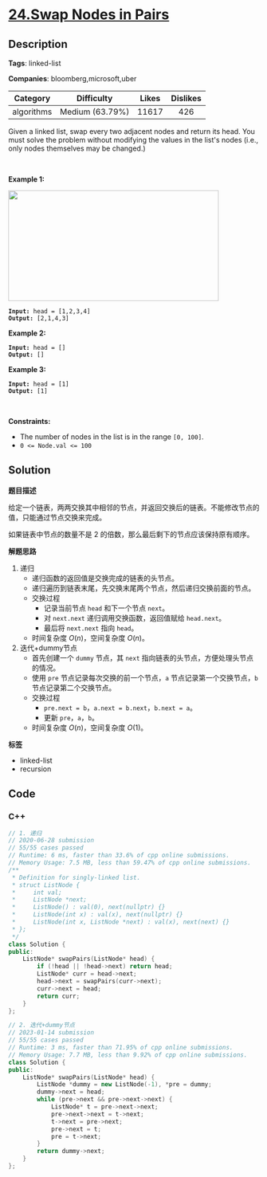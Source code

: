 # [24.Swap Nodes in Pairs](https://leetcode.com/problems/swap-nodes-in-pairs/description/)

## Description

**Tags**: linked-list

**Companies**: bloomberg,microsoft,uber

|  Category  |   Difficulty    | Likes | Dislikes |
| :--------: | :-------------: | :---: | :------: |
| algorithms | Medium (63.79%) | 11617 |   426    |

<p>Given a&nbsp;linked list, swap every two adjacent nodes and return its head. You must solve the problem without&nbsp;modifying the values in the list&#39;s nodes (i.e., only nodes themselves may be changed.)</p>
<p>&nbsp;</p>
<p><strong class="example">Example 1:</strong></p>
<img alt="" src="https://assets.leetcode.com/uploads/2020/10/03/swap_ex1.jpg" style="width: 422px; height: 222px;" />
<pre><code><strong>Input:</strong> head = [1,2,3,4]
<strong>Output:</strong> [2,1,4,3]</code></pre>
<p><strong class="example">Example 2:</strong></p>
<pre><code><strong>Input:</strong> head = []
<strong>Output:</strong> []</code></pre>
<p><strong class="example">Example 3:</strong></p>
<pre><code><strong>Input:</strong> head = [1]
<strong>Output:</strong> [1]</code></pre>
<p>&nbsp;</p>
<p><strong>Constraints:</strong></p>
<ul>
  <li>The number of nodes in the&nbsp;list&nbsp;is in the range <code>[0, 100]</code>.</li>
  <li><code>0 &lt;= Node.val &lt;= 100</code></li>
</ul>

## Solution

**题目描述**

给定一个链表，两两交换其中相邻的节点，并返回交换后的链表。不能修改节点的值，只能通过节点交换来完成。

如果链表中节点的数量不是 2 的倍数，那么最后剩下的节点应该保持原有顺序。

**解题思路**

1. 递归
   - 递归函数的返回值是交换完成的链表的头节点。
   - 递归遍历到链表末尾，先交换末尾两个节点，然后递归交换前面的节点。
   - 交换过程
     - 记录当前节点 `head` 和下一个节点 `next`。
     - 对 `next.next` 递归调用交换函数，返回值赋给 `head.next`。
     - 最后将 `next.next` 指向 `head`。
   - 时间复杂度 $O(n)$，空间复杂度 $O(n)$。
2. 迭代+dummy节点
   - 首先创建一个 `dummy` 节点，其 `next` 指向链表的头节点，方便处理头节点的情况。
   - 使用 `pre` 节点记录每次交换的前一个节点，`a` 节点记录第一个交换节点，`b` 节点记录第二个交换节点。
   - 交换过程
     - `pre.next = b`，`a.next = b.next`，`b.next = a`。
     - 更新 `pre`，`a`，`b`。
   - 时间复杂度 $O(n)$，空间复杂度 $O(1)$。

**标签**

- linked-list
- recursion

<!-- code start -->
## Code

### C++

```cpp
// 1. 递归
// 2020-06-28 submission
// 55/55 cases passed
// Runtime: 6 ms, faster than 33.6% of cpp online submissions.
// Memory Usage: 7.5 MB, less than 59.47% of cpp online submissions.
/**
 * Definition for singly-linked list.
 * struct ListNode {
 *     int val;
 *     ListNode *next;
 *     ListNode() : val(0), next(nullptr) {}
 *     ListNode(int x) : val(x), next(nullptr) {}
 *     ListNode(int x, ListNode *next) : val(x), next(next) {}
 * };
 */
class Solution {
public:
    ListNode* swapPairs(ListNode* head) {
        if (!head || !head->next) return head;
        ListNode* curr = head->next;
        head->next = swapPairs(curr->next);
        curr->next = head;
        return curr;
    }
};
```

```cpp
// 2. 迭代+dummy节点
// 2023-01-14 submission
// 55/55 cases passed
// Runtime: 3 ms, faster than 71.95% of cpp online submissions.
// Memory Usage: 7.7 MB, less than 9.92% of cpp online submissions.
class Solution {
public:
    ListNode* swapPairs(ListNode* head) {
        ListNode *dummy = new ListNode(-1), *pre = dummy;
        dummy->next = head;
        while (pre->next && pre->next->next) {
            ListNode* t = pre->next->next;
            pre->next->next = t->next;
            t->next = pre->next;
            pre->next = t;
            pre = t->next;
        }
        return dummy->next;
    }
};
```

<!-- code end -->
